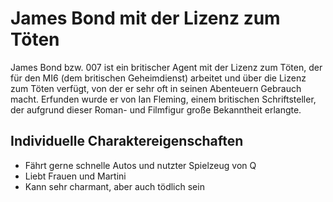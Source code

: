 # James Bond mit der Lizenz zum Töten
James Bond bzw. 007 ist ein britischer Agent mit der Lizenz zum Töten, der für den MI6 (dem britischen Geheimdienst) arbeitet und über die Lizenz zum Töten verfügt, von der er sehr oft in seinen Abenteuern Gebrauch macht. Erfunden wurde er von Ian Fleming, einem britischen Schriftsteller, der aufgrund dieser Roman- und Filmfigur große Bekanntheit erlangte.
## Individuelle Charaktereigenschaften
* Fährt gerne schnelle Autos und nutzter Spielzeug von Q
* Liebt Frauen und Martini
* Kann sehr charmant, aber auch tödlich sein
